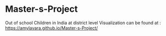 # Master-s-Project
Out of school Children in India at district level
Visualization can be found at : https://amylavara.github.io/Master-s-Project/
